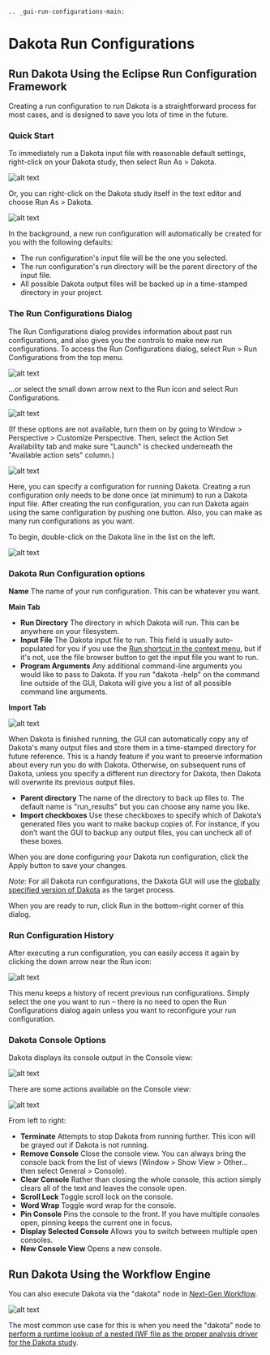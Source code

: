 ```{eval-rst}
.. _gui-run-configurations-main:
```

Dakota Run Configurations
=========================

## Run Dakota Using the Eclipse Run Configuration Framework

<a name="run-configurations"></a> Creating a run configuration to run Dakota is a straightforward process for most cases, and is designed to save you lots of time in the future.

### Quick Start

<a name="run-shortcuts"></a> To immediately run a Dakota input file with reasonable default settings, right-click on your Dakota study, then select Run As > Dakota.

![alt text](img/Run_Configurations_9.png "Run using the context menu")

Or, you can right-click on the Dakota study itself in the text editor and choose Run As > Dakota.

![alt text](img/Run_Configurations_10.png "Run using the context menu")

In the background, a new run configuration will automatically be created for you with the following defaults:

* The run configuration's input file will be the one you selected.
* The run configuration's run directory will be the parent directory of the input file.
* All possible Dakota output files will be backed up in a time-stamped directory in your project.

### The Run Configurations Dialog

The Run Configurations dialog provides information about past run configurations, and also gives you the controls to make new run configurations.  To access the Run Configurations dialog, select Run > Run Configurations from the top menu.

![alt text](img/Run_Configurations_1.png "Run menu")

...or select the small down arrow next to the Run icon and select Run Configurations.

![alt text](img/Run_Configurations_2.png "Other Run menu")

(If these options are not available, turn them on by going to Window > Perspective > Customize Perspective.  Then, select the Action Set Availability tab and make sure "Launch" is checked underneath the "Available action sets" column.)

![alt text](img/Run_Configurations_3.png "The Run Configurations menu")

Here, you can specify a configuration for running Dakota.  Creating a run configuration only needs to be done once (at minimum) to run a Dakota input file.  After creating the run configuration, you can run Dakota again using the same configuration by pushing one button.  Also, you can make as many run configurations as you want.

To begin, double-click on the Dakota line in the list on the left.

![alt text](img/Run_Configurations_4.png "Dakota run configuration options - Main Tab")

### Dakota Run Configuration options

**Name** The name of your run configuration.  This can be whatever you want.

**Main Tab**

* **Run Directory** The directory in which Dakota will run.  This can be anywhere on your filesystem.
* **Input File** The Dakota input file to run.  This field is usually auto-populated for you if you use the [Run shortcut in the context menu](#run-shortcuts), but if it's not, use the file browser button to get the input file you want to run.
* **Program Arguments**  Any additional command-line arguments you would like to pass to Dakota.  If you run "dakota -help" on the command line outside of the GUI, Dakota will give you a list of all possible command line arguments.

**Import Tab**

![alt text](img/Run_Configurations_5.png "Dakota run configuration options - Import Tab")

When Dakota is finished running, the GUI can automatically copy any of Dakota's many output files and store them in a time-stamped directory for future reference.  This is a handy feature if you want to preserve information about every run you do with Dakota.  Otherwise, on subsequent runs of Dakota, unless you specify a different run directory for Dakota, then Dakota will overwrite its previous output files.

* **Parent directory** The name of the directory to back up files to.  The default name is "run_results" but you can choose any name you like.
* **Import checkboxes** Use these checkboxes to specify which of Dakota’s generated files you want to make backup copies of.  For instance, if you don’t want the GUI to backup any output files, you can uncheck all of these boxes.

When you are done configuring your Dakota run configuration, click the Apply button to save your changes.

*Note:* For all Dakota run configurations, the Dakota GUI will use the [globally specified version of Dakota](Preferences.html#dakota) as the target process.

When you are ready to run, click Run in the bottom-right corner of this dialog.

### Run Configuration History

After executing a run configuration, you can easily access it again by clicking the down arrow near the Run icon:

![alt text](img/Run_Configurations_6.png "Run history shortcuts")

This menu keeps a history of recent previous run configurations.  Simply select the one you want to run – there is no need to open the Run Configurations dialog again unless you want to reconfigure your run configuration.

### Dakota Console Options

Dakota displays its console output in the Console view:

![alt text](img/Run_Configurations_7.png "Example Dakota console")

There are some actions available on the Console view:

![alt text](img/Run_Configurations_8.png "Console options")

From left to right:

* **Terminate** Attempts to stop Dakota from running further.  This icon will be grayed out if Dakota is not running.
* **Remove Console** Close the console view.  You can always bring the console back from the list of views (Window > Show View > Other… then select General > Console).
* **Clear Console** Rather than closing the whole console, this action simply clears all of the text and leaves the console open.
* **Scroll Lock** Toggle scroll lock on the console.
* **Word Wrap** Toggle word wrap for the console.
* **Pin Console** Pins the console to the front.  If you have multiple consoles open, pinning keeps the current one in focus.
* **Display Selected Console** Allows you to switch between multiple open consoles.
* **New Console View** Opens a new console.

## Run Dakota Using the Workflow Engine

<a name="run-dakota-using-the-workflow-engine"></a>

You can also execute Dakota via the "dakota" node in [Next-Gen Workflow](NextGenWorkflow.html).

![alt text](img/Run_Using_Workflow_4.png "A two-node workflow that executes Dakota")

The most common use case for this is when you need the "dakota" node to [perform a runtime lookup of a nested IWF file as the proper analysis driver for the Dakota study](Wizards.html#dakota-wrapper-workflow-wizard).